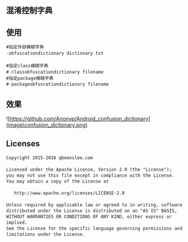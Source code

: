 
混淆控制字典
---

## 使用

``` groovy
#指定外部模糊字典
-obfuscationdictionary dictionary.txt

#指定class模糊字典
#-classobfuscationdictionary filename
#指定package模糊字典
#-packageobfuscationdictionary filename
```

## 效果

 ![https://github.com/Anonyp/Android_confusion_dictionary](image\confusion_dictionary.png)

## Licenses

```
Copyright 2015-2016 qbeenslee.com

Licensed under the Apache License, Version 2.0 (the "License");
you may not use this file except in compliance with the License.
You may obtain a copy of the License at

   http://www.apache.org/licenses/LICENSE-2.0

Unless required by applicable law or agreed to in writing, software
distributed under the License is distributed on an "AS IS" BASIS,
WITHOUT WARRANTIES OR CONDITIONS OF ANY KIND, either express or implied.
See the License for the specific language governing permissions and
limitations under the License.
```
